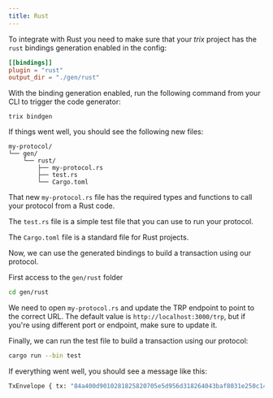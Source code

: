 ```yaml
---
title: Rust
---
```


To integrate with Rust you need to make sure that your _trix_ project has the `rust` bindings generation enabled in the config:

```toml
[[bindings]]
plugin = "rust"
output_dir = "./gen/rust"
```

With the binding generation enabled, run the following command from your CLI to trigger the code generator:

```
trix bindgen
```

If things went well, you should see the following new files:

```
my-protocol/
└── gen/
    └── rust/
        ├── my-protocol.rs
        ├── test.rs
        └── Cargo.toml
```

That new `my-protocol.rs` file has the required types and functions to call your protocol from a Rust code.

The `test.rs` file is a simple test file that you can use to run your protocol.

The `Cargo.toml` file is a standard file for Rust projects.

Now, we can use the generated bindings to build a transaction using our protocol.

First access to the `gen/rust` folder
```bash
cd gen/rust
```

We need to open `my-protocol.rs` and update the TRP endpoint to point to the correct URL. The default value is `http://localhost:3000/trp`, but if you're using different port or endpoint, make sure to update it.

Finally, we can run the test file to build a transaction using our protocol:
```bash
cargo run --bin test
```
If everything went well, you should see a message like this:

```bash
TxEnvelope { tx: "84a400d9010281825820705e5d956d318264043baf8031e250c14b8703b69947ab2d3212d67210c4b240010182a200581d60464d4cb029fc90cf720600b2f271a2d433517ad32a67eac5eb9bba5c011a05f5e100a200581d605189743c77fc84cc571235062e4f0de28370f6273ade37697d850b40011b0000000248151b86021a0005833d0f00a0f5f6" }
```